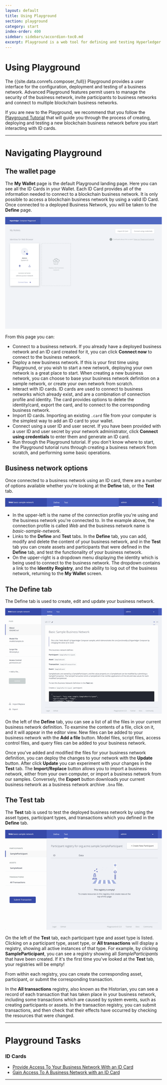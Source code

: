 ```yaml
---
layout: default
title: Using Playground
section: playground
category: start
index-order: 400
sidebar: sidebars/accordion-toc0.md
excerpt: Playground is a web tool for defining and testing Hyperledger Composer models and scripts
---
```


# Using Playground
The {{site.data.conrefs.composer_full}} Playground provides a user interface for the configuration, deployment and testing of a business network. Advanced Playground features permit users to manage the security of the business network, invite participants to business networks and connect to multiple blockchain business networks.

If you are new to the Playground, we recommend that you follow the [Playground Tutorial](../tutorials/playground-guide.html) that will guide you through the process of creating, deploying and testing a new blockchain business network before you start interacting with ID cards.

---

# Navigating Playground

## The wallet page

The **My Wallet**  page is the default Playground landing page. Here you can see all the ID Cards in your Wallet. Each ID Card provides all of the information needed to connect to a blockchain business network. It is only possible to access a blockchain business network by using a valid ID Card. Once connected to a deployed Business Network, you will be taken to the **Define** page.

![wallet-page](./wallet-page.png)

From this page you can:


- Connect to a business network. If you already have a deployed business network and an ID card created for it, you can click **Connect now** to connect to the business network.
- Deploy a new business network. If this is your first time using Playground, or you wish to start a new network, deploying your own network is a great place to start. When creating a new business network, you can choose to base your business network definition on a sample network, or create your own network from scratch.
- Interact with ID cards. ID cards are used to connect to business networks which already exist, and are a combination of connection profile and identity. The card provides options to delete the identity/card, export the card, and to connect to the corresponding business network.
- Import ID cards. Importing an existing `.card` file from your computer is the simplest way to add an ID card to your wallet.
- Connect using a user ID and user secret. If you have been provided with a user ID and user secret by your network administrator, click **Connect using credentials** to enter them and generate an ID card.
- Run through the Playground tutorial. If you don't know where to start, the Playground tutorial runs through creating a business network from scratch, and performing some basic operations.

## Business network options

Once connected to a business network using an ID card, there are a number of options available whether you're looking at the **Define** tab, or the **Test** tab.

![editor-header](./editor-header.png)

- In the upper-left is the name of the connection profile you're using and the business network you're connected to. In the example above, the connection profile is called _Web_ and the business network name is _basic-sample-network_.
- Links to the **Define** and **Test** tabs. In the **Define** tab, you can add, modify and delete the content of your business network, and in the **Test** tab you can create assets and participants that were defined in the **Define** tab, and test the functionality of your business network.
- On the upper-right is a dropdown menu displaying the identity which is being used to connect to the business network. The dropdown contains a link to the **Identity Registry**, and the ability to log out of the business network, returning to the **My Wallet** screen.

## The Define tab

The Define tab is used to create, edit and update your business network.

![editor-define-page](./editor-define.png)

On the left of the **Define** tab, you can see a list of all the files in your current business network definition. To examine the contents of a file, click on it, and it will appear in the editor view. New files can be added to your business network with the **Add a file** button. Model files, script files, access control files, and query files can be added to your business network.

Once you've added and modified the files for your business network definition, you can deploy the changes to your network with the **Update** button. After click **Update** you can experiment with your changes in the **Test** tab. The **Import/Replace** button allows you to import a business network, either from your own computer, or import a business network from our samples. Conversely, the **Export** button downloads your current business network as a business network archive `.bna` file.

## The Test tab

The **Test** tab is used to test the deployed business network by using the asset types, participant types, and transactions which you defined in the **Define** tab.

![editor-test-page](./editor-test.png)

On the left of the **Test** tab, each participant type and asset type is listed. Clicking on a participant type, asset type, or **All transactions** will display a registry, showing all active instances of that type. For example, by clicking **SampleParticipant**, you can see a registry showing all _SampleParticipants_ that have been created. If it's the first time you've looked at the **Test** tab, your registries will be empty!

From within each registry, you can create the corresponding asset, participant, or submit the corresponding transaction.

In the **All transactions** registry, also known as the Historian, you can see a record of each transaction that has taken place in your business network, including some transactions which are caused by system events, such as creating participants or assets. In the transaction registry, you can submit transactions, and then check that their effects have occurred by checking the resources that were changed.

---
# Playground Tasks

### ID Cards
* [Provide Access To Your Business Network With an ID Card](./id-cards-playground.html#provide)
* [Gain Access To A Business Network with an ID Card](./id-cards-playground.html#gain)

---
